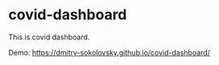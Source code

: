 # covid-dashboard
This is covid dashboard.

Demo: https://dmitry-sokolovsky.github.io/covid-dashboard/